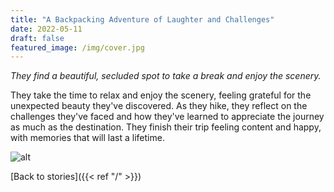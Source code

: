 ```yaml
---
title: "A Backpacking Adventure of Laughter and Challenges"
date: 2022-05-11
draft: false
featured_image: /img/cover.jpg
---
```


*They find a beautiful, secluded spot to take a break and enjoy the scenery.*

They take the time to relax and enjoy the scenery, feeling grateful for the unexpected beauty they've discovered. As they hike, they reflect on the challenges they've faced and how they've learned to appreciate the journey as much as the destination. They finish their trip feeling content and happy, with memories that will last a lifetime.

![alt](/ai-travel-stories/img/1b2.png)

 [Back to stories]({{< ref "/" >}})
